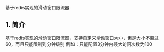 基于redis实现的滑动窗口限流器

## 1. 简介

基于redis实现的滑动窗口限流器，支持自定义滑动窗口大小，但是大小不超过60，而且只能限制到分钟级别
例如：只能配置3分钟内最大访问次数为100